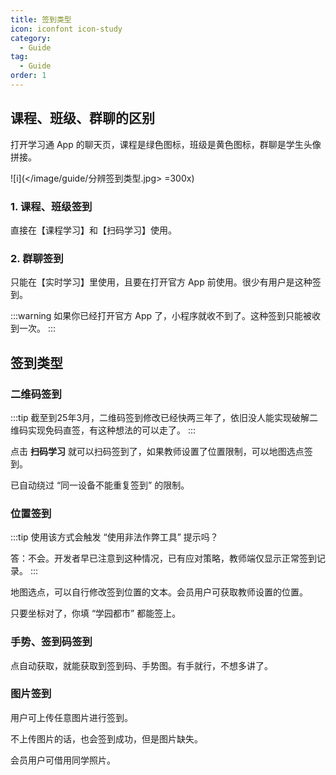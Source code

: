 ```yaml
---
title: 签到类型
icon: iconfont icon-study
category:
  - Guide
tag:
  - Guide
order: 1
---
```


## 课程、班级、群聊的区别

打开学习通 App 的聊天页，课程是绿色图标，班级是黄色图标，群聊是学生头像拼接。

![i](</image/guide/分辨签到类型.jpg> =300x)

### 1. 课程、班级签到

直接在【课程学习】和【扫码学习】使用。

### 2. 群聊签到

只能在【实时学习】里使用，且要在打开官方 App 前使用。很少有用户是这种签到。

:::warning
如果你已经打开官方 App 了，小程序就收不到了。这种签到只能被收到一次。
:::

## 签到类型

### 二维码签到

:::tip
截至到25年3月，二维码签到修改已经快两三年了，依旧没人能实现破解二维码实现免码直签，有这种想法的可以走了。
:::

点击 **扫码学习** 就可以扫码签到了，如果教师设置了位置限制，可以地图选点签到。

已自动绕过 “同一设备不能重复签到” 的限制。

### 位置签到

:::tip
使用该方式会触发 “使用非法作弊工具” 提示吗？

答：不会。开发者早已注意到这种情况，已有应对策略，教师端仅显示正常签到记录。
:::

地图选点，可以自行修改签到位置的文本。会员用户可获取教师设置的位置。

只要坐标对了，你填 “学园都市” 都能签上。

### 手势、签到码签到

点自动获取，就能获取到签到码、手势图。有手就行，不想多讲了。

### 图片签到

用户可上传任意图片进行签到。

不上传图片的话，也会签到成功，但是图片缺失。

会员用户可借用同学照片。
